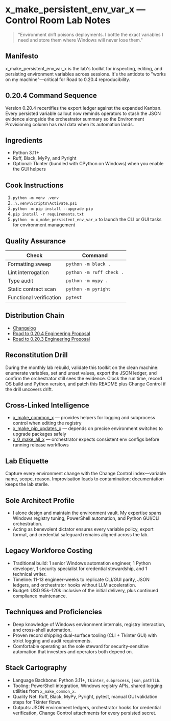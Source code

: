 # x_make_persistent_env_var_x — Control Room Lab Notes

> "Environment drift poisons deployments. I bottle the exact variables I need and store them where Windows will never lose them."

## Manifesto
x_make_persistent_env_var_x is the lab's toolkit for inspecting, editing, and persisting environment variables across sessions. It's the antidote to "works on my machine"—critical for Road to 0.20.4 reproducibility.

## 0.20.4 Command Sequence
Version 0.20.4 recertifies the export ledger against the expanded Kanban. Every persisted variable callout now reminds operators to stash the JSON evidence alongside the orchestrator summary so the Environment Provisioning column has real data when its automation lands.

## Ingredients
- Python 3.11+
- Ruff, Black, MyPy, and Pyright
- Optional: Tkinter (bundled with CPython on Windows) when you enable the GUI helpers

## Cook Instructions
1. `python -m venv .venv`
2. `.\.venv\Scripts\Activate.ps1`
3. `python -m pip install --upgrade pip`
4. `pip install -r requirements.txt`
5. `python -m x_make_persistent_env_var_x` to launch the CLI or GUI tasks for environment management

## Quality Assurance
| Check | Command |
| --- | --- |
| Formatting sweep | `python -m black .`
| Lint interrogation | `python -m ruff check .`
| Type audit | `python -m mypy .`
| Static contract scan | `python -m pyright`
| Functional verification | `pytest`

## Distribution Chain
- [Changelog](./CHANGELOG.md)
- [Road to 0.20.4 Engineering Proposal](../x_0_make_all_x/Change%20Control/0.20.4/Road%20to%200.20.4%20Engineering%20Proposal.md)
- [Road to 0.20.3 Engineering Proposal](../x_0_make_all_x/Change%20Control/0.20.3/Road%20to%200.20.3%20Engineering%20Proposal.md)

## Reconstitution Drill
During the monthly lab rebuild, validate this toolkit on the clean machine: enumerate variables, set and unset values, export the JSON ledger, and confirm the orchestrator still sees the evidence. Clock the run time, record OS build and Python version, and patch this README plus Change Control if the drill uncovers drift.

## Cross-Linked Intelligence
- [x_make_common_x](../x_make_common_x/README.md) — provides helpers for logging and subprocess control when editing the registry
- [x_make_pip_updates_x](../x_make_pip_updates_x/README.md) — depends on precise environment switches to upgrade packages safely
- [x_0_make_all_x](../x_0_make_all_x/README.md) — orchestrator expects consistent env configs before running release workflows

## Lab Etiquette
Capture every environment change with the Change Control index—variable name, scope, reason. Improvisation leads to contamination; documentation keeps the lab sterile.

## Sole Architect Profile
- I alone design and maintain the environment vault. My expertise spans Windows registry tuning, PowerShell automation, and Python GUI/CLI orchestration.
- Acting as benevolent dictator ensures every variable policy, export format, and credential safeguard remains aligned across the lab.

## Legacy Workforce Costing
- Traditional build: 1 senior Windows automation engineer, 1 Python developer, 1 security specialist for credential stewardship, and 1 technical writer.
- Timeline: 11-13 engineer-weeks to replicate CLI/GUI parity, JSON ledgers, and orchestrator hooks without LLM acceleration.
- Budget: USD 95k–120k inclusive of the initial delivery, plus continued compliance maintenance.

## Techniques and Proficiencies
- Deep knowledge of Windows environment internals, registry interaction, and cross-shell automation.
- Proven record shipping dual-surface tooling (CLI + Tkinter GUI) with strict logging and audit requirements.
- Comfortable operating as the sole steward for security-sensitive automation that investors and operators both depend on.

## Stack Cartography
- Language Backbone: Python 3.11+, `tkinter`, `subprocess`, `json`, `pathlib`.
- Tooling: PowerShell integration, Windows registry APIs, shared logging utilities from `x_make_common_x`.
- Quality Net: Ruff, Black, MyPy, Pyright, pytest, manual GUI validation steps for Tkinter flows.
- Outputs: JSON environment ledgers, orchestrator hooks for credential verification, Change Control attachments for every persisted secret.
